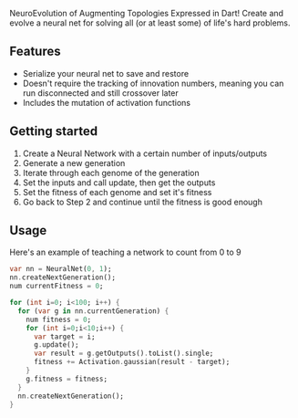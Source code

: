 <!-- 
This README describes the package. If you publish this package to pub.dev,
this README's contents appear on the landing page for your package.

For information about how to write a good package README, see the guide for
[writing package pages](https://dart.dev/guides/libraries/writing-package-pages). 

For general information about developing packages, see the Dart guide for
[creating packages](https://dart.dev/guides/libraries/create-library-packages)
and the Flutter guide for
[developing packages and plugins](https://flutter.dev/developing-packages). 
-->

NeuroEvolution of Augmenting Topologies Expressed in Dart! Create and evolve a neural net for solving all (or at least some) of life's hard problems.

## Features

- Serialize your neural net to save and restore
- Doesn't require the tracking of innovation numbers, meaning you can run disconnected and still crossover later
- Includes the mutation of activation functions

## Getting started

1. Create a Neural Network with a certain number of inputs/outputs
2. Generate a new generation
3. Iterate through each genome of the generation
4. Set the inputs and call update, then get the outputs
5. Set the fitness of each genome and set it's fitness
6. Go back to Step 2 and continue until the fitness is good enough

## Usage

Here's an example of teaching a network to count from 0 to 9

```dart
var nn = NeuralNet(0, 1);
nn.createNextGeneration();
num currentFitness = 0;

for (int i=0; i<100; i++) {
  for (var g in nn.currentGeneration) {
    num fitness = 0;
    for (int i=0;i<10;i++) {
      var target = i;
      g.update();
      var result = g.getOutputs().toList().single;
      fitness += Activation.gaussian(result - target);
    }
    g.fitness = fitness;
  }
  nn.createNextGeneration();
}


```


